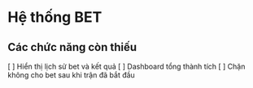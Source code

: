 # Hệ thống BET

## Các chức năng còn thiếu

[ ] Hiển thị lịch sử bet và kết quả
[ ] Dashboard tổng thành tích
[ ] Chặn không cho bet sau khi trận đã bắt đầu